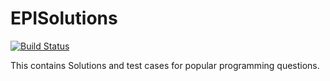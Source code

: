 # EPISolutions
[![Build Status](https://travis-ci.org/r-sreesaran/java-features.svg?branch=master)](https://travis-ci.org/r-sreesaran/java-features)


This contains Solutions and test cases for popular programming questions.
